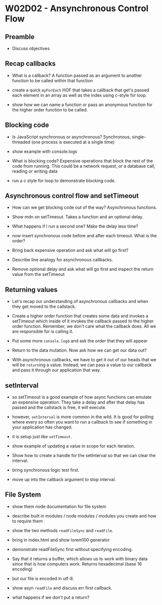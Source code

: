 # W02D02 - Ansynchronous Control Flow

## Preamble
- Discuss objectives

## Recap callbacks
- What is a callback? A function passed as an argument to another function to be called within that function

- create a quick `myForEach` HOF that takes a callback that get's passed each element in an array as well as the index using c-style for loop.

- show how we can name a function or pass an anonymous function for the higher order function to be called.

## Blocking code

- Is JavaScript synchronous or asynchronous? Synchronous, single-threaded (one process is executed at a single time)

- show example with console.logs

- What is blocking code? Expensive operations that block the rest of the code from running. This could be a network request, or a database call, reading or writing data

- run a c style for loop to demonstrate blocking code. 


## Asynchronous control flow and setTimeout
- How can we get blocking code out of the way? Asynchronous functions.

- Show mdn on setTimeout. Takes a function and an optional delay.

- What happens if I run a second one? Make the delay less time? 

- now insert synchronous code before and after each timeout. What is the order?

- Bring back expensive operation and ask what will go first?

- Describe line analogy for asynchronous callbacks.

- Remove optional delay and ask what will go first and inspect the return value from the setTimeout

## Returning values

- Let's recap our understanding of asynchronous callbacks and when they get moved to the callstack.

- Create a higher order function that creates some data and invokes a setTimeout which inside of it invokes the callback passed to the higher order function. Remember, we don't care what the callback does. All we are responsible for is calling it.

- Put some more `console.log`s and ask the order that they will appear

- Return to the data mutation. Now ask how we can get our data out?

- With asynchronous callbacks, we have to get it out of our heads that we will be `return`ing a value. Instead, we can pass a value to our callback and pass it through our application that way.

## setInterval

- so setTimeout is a good example of how async functions can emulate an expensive operation. They take a delay and after that delay has passed and the callstack is free, it will execute.

- however, `setInterval` is more common in the wild. It is good for polling where every so often you want to run a callback to see if something in your application has changed.

- it is setup just like `setTimeout`. 

- show example of updating a value in scope for each iteration.

- Show how to create a handle for the setInterval so that we can clear the interval.

- bring synchronous logic test first.

- move up into the callback argument to stop interval.

## File System

- show them node documentation for file system

- describe built in modules / node modules / modules you create and how to require them

- show the two methods `readFileSync` and `readFile`.

- bring in index.html and show lorem100 generator

- demonstrate readFileSync first without specifying encoding. 

- Say that it returns a buffer, which allows us to work with binary data since that is how computers work. Returns hexadecimal (base 16 encoding)

- but our file is encoded in utf-8.

- show asyn `readFile` and discuss err first callback.

- what happens if we don't put a return?